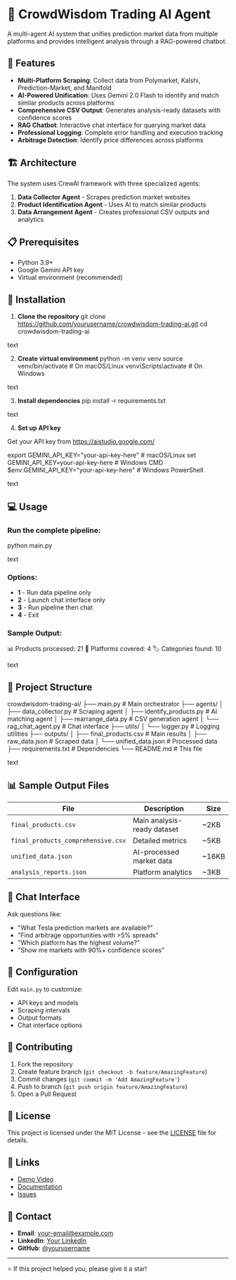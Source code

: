 # 🎯 CrowdWisdom Trading AI Agent

A multi-agent AI system that unifies prediction market data from multiple platforms and provides intelligent analysis through a RAG-powered chatbot.

## 🌟 Features

- **Multi-Platform Scraping**: Collect data from Polymarket, Kalshi, Prediction-Market, and Manifold
- **AI-Powered Unification**: Uses Gemini 2.0 Flash to identify and match similar products across platforms
- **Comprehensive CSV Output**: Generates analysis-ready datasets with confidence scores
- **RAG Chatbot**: Interactive chat interface for querying market data
- **Professional Logging**: Complete error handling and execution tracking
- **Arbitrage Detection**: Identify price differences across platforms

## 🏗️ Architecture

The system uses CrewAI framework with three specialized agents:

1. **Data Collector Agent** - Scrapes prediction market websites
2. **Product Identification Agent** - Uses AI to match similar products 
3. **Data Arrangement Agent** - Creates professional CSV outputs and analytics

## 📋 Prerequisites

- Python 3.9+
- Google Gemini API key
- Virtual environment (recommended)

## 🚀 Installation

1. **Clone the repository**
git clone https://github.com/yourusername/crowdwisdom-trading-ai.git
cd crowdwisdom-trading-ai

text

2. **Create virtual environment**
python -m venv venv
source venv/bin/activate # On macOS/Linux
venv\Scripts\activate # On Windows

text

3. **Install dependencies**
pip install -r requirements.txt

text

4. **Set up API key**

Get your API key from https://aistudio.google.com/

export GEMINI_API_KEY="your-api-key-here" # macOS/Linux
set GEMINI_API_KEY=your-api-key-here # Windows CMD
$env:GEMINI_API_KEY="your-api-key-here" # Windows PowerShell

text

## 💻 Usage

### Run the complete pipeline:
python main.py

text

### Options:
- **1** - Run data pipeline only
- **2** - Launch chat interface only  
- **3** - Run pipeline then chat
- **4** - Exit

### Sample Output:
📊 Products processed: 21
🔗 Platforms covered: 4
🏷️ Categories found: 10

text

## 📁 Project Structure

crowdwisdom-trading-ai/
├── main.py # Main orchestrator
├── agents/
│ ├── data_collector.py # Scraping agent
│ ├── identify_products.py # AI matching agent
│ ├── rearrange_data.py # CSV generation agent
│ └── rag_chat_agent.py # Chat interface
├── utils/
│ └── logger.py # Logging utilities
├── outputs/
│ ├── final_products.csv # Main results
│ ├── raw_data.json # Scraped data
│ └── unified_data.json # Processed data
├── requirements.txt # Dependencies
└── README.md # This file

text

## 📊 Sample Output Files

| File | Description | Size |
|------|-------------|------|
| `final_products.csv` | Main analysis-ready dataset | ~2KB |
| `final_products_comprehensive.csv` | Detailed metrics | ~5KB |
| `unified_data.json` | AI-processed market data | ~16KB |
| `analysis_reports.json` | Platform analytics | ~3KB |

## 🤖 Chat Interface

Ask questions like:
- "What Tesla prediction markets are available?"
- "Find arbitrage opportunities with >5% spreads"
- "Which platform has the highest volume?"
- "Show me markets with 90%+ confidence scores"

## 🔧 Configuration

Edit `main.py` to customize:
- API keys and models
- Scraping intervals
- Output formats
- Chat interface options

## 🤝 Contributing

1. Fork the repository
2. Create feature branch (`git checkout -b feature/AmazingFeature`)
3. Commit changes (`git commit -m 'Add AmazingFeature'`)
4. Push to branch (`git push origin feature/AmazingFeature`)
5. Open a Pull Request

## 📝 License

This project is licensed under the MIT License - see the [LICENSE](LICENSE) file for details.

## 🔗 Links

- [Demo Video](link-to-demo)
- [Documentation](link-to-docs)  
- [Issues](https://github.com/yourusername/crowdwisdom-trading-ai/issues)

## 📧 Contact

- **Email**: your-email@example.com
- **LinkedIn**: [Your LinkedIn](link)
- **GitHub**: [@yourusername](https://github.com/yourusername)

---

⭐ If this project helped you, please give it a star!
